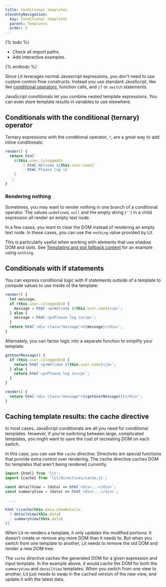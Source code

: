 ```yaml
---
title: Conditional templates
eleventyNavigation:
  key: Conditional templates
  parent: Templates
  order: 3
---
```


{% todo %}

- Check all import paths.
- Add interactive examples.

{% endtodo %}

Since Lit leverages normal Javascript expressions, you don't need to use custom control-flow constructs. Instead you use standard JavaScript, like like [conditional operators](https://developer.mozilla.org/en-US/docs/Web/JavaScript/Reference/Operators/Conditional_Operator), function calls, and `if` or `switch` statements.

JavaScript conditionals let you combine nested template expressions. You can even store template results in variables to use elsewhere.

## Conditionals with the conditional (ternary) operator

Ternary expressions with the conditional operator, `?`, are a great way to add inline conditionals:

```js
render() {
  return html`
    ${this.user.isloggedIn
        ? html`Welcome ${this.user.name}`
        : html`Please log in`
    }
  `;
}
```

### Rendering nothing

Sometimes, you may want to render nothing in one branch of a conditional operator. The values `undefined`, `null` and the empty string (`''`) in a child expression all render an empty text node.

In a few cases, you want to clear the DOM instead of rendering an empty text node. In these cases, you can use the `nothing` value provided by Lit.

This is particularly useful when working with elements that use shadow DOM and slots. See [Templating and slot fallback content](/guide/components/shadow-dom#templating-and-slot-fallback-content) for an example using `nothing`.

## Conditionals with if statements

You can express conditional logic with if statements outside of a template to compute values to use inside of the template:

```js
render() {
  let message;
  if (this.user.isloggedIn) {
    message = html`<p>Welcome ${this.user.name}</p>`;
  } else {
    message = html`<p>Please log in</p>`;
  }
  return html`<div class="message">${message}</div>`;
}
```

Alternately, you can factor logic into a separate function to simplify your template:

```js
getUserMessage() {
  if (this.user.isloggedIn) {
    return html`<p>Welcome ${this.user.name}</p>`;
  } else {
    return html`<p>Please log in</p>`;
  }
}

render() {
  return html`<div class="message">${getUserMessage()}</div>`;
}
```




## Caching template results: the cache directive

In most cases, JavaScript conditionals are all you need for conditional templates. However, if you're switching between large, complicated templates, you might want to save the cost of recreating DOM on each switch.

In this case, you can use the `cache` _directive_. Directives are special functions that provide extra control over rendering. The cache directive caches DOM for templates that aren't being rendered currently.

<!-- TODO: Check import paths -->

```js
import {html} from 'lit';
import {cache} from 'lit/directives/cache.js';

const detailView = (data) => html`<div>...</div>`;
const summaryView = (data) => html`<div>...</div>`;

  ...

html`${cache(this.data.showDetails
  ? detailView(this.data)
  : summaryView(this.data)
)}`
```

When Lit re-renders a template, it only updates the modified portions: it doesn't create or remove any more DOM than it needs to. But when you switch from one template to another, Lit needs to remove the old DOM and render a new DOM tree.

The `cache` directive caches the generated DOM for a given expression and input template. In the example above, it would cache the DOM for both the  `summaryView` and `detailView` templates. When you switch from one view to another, Lit just needs to swap in the cached version of the new view, and update it with the latest data.
